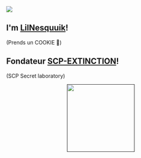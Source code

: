 <img src="https://imgur.com/p3vYSaS.png">


## I'm <a href="https://github.com/Moxii0307" target="_blank">LilNesquuik</a>!
(Prends un COOKIE 🍪)

## Fondateur <a href="https://discord.gg/jau9CHRxs2" target="_blank">SCP-EXTINCTION</a>!
(SCP Secret laboratory)


<div align="center">
  <a href="">
  <img height="180em" src="https://github-readme-stats.vercel.app/api?username=Moxii0307&show_icons=true&theme=dracula&include_all_commits=true&count_private=true"/>
</div>
